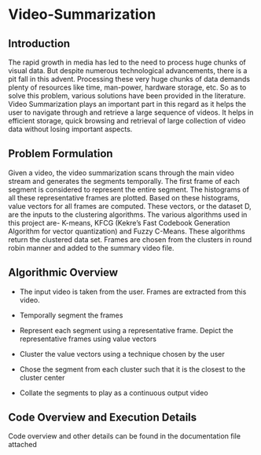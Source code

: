 # Video-Summarization #

## Introduction ##

The rapid growth in media has led to the need to process huge chunks of visual data. But despite numerous technological advancements, there is a pit fall in this advent. Processing these very huge chunks of data demands plenty of resources like time, man-power, hardware storage, etc. So as to solve this problem, various solutions have been provided in the literature. Video Summarization plays an important part in this regard as it helps the user to navigate through and retrieve a large sequence of videos. It helps in efficient storage, quick browsing and retrieval of large collection of video data without losing important aspects.


## Problem Formulation ##

Given a video, the video summarization scans through the main video stream and generates the segments temporally. The first frame of each segment is considered to represent the entire segment. The histograms of all these representative frames are plotted. Based on these histograms, value vectors for all frames are computed. These vectors, or the dataset D, are the inputs to the clustering algorithms. The various algorithms used in this project are- K-means, KFCG (Kekre’s Fast Codebook Generation Algorithm for vector quantization) and Fuzzy C-Means. These algorithms return the clustered data set. Frames are chosen from the clusters in round robin manner and added to the summary video file.


## Algorithmic Overview ##

- The input video is taken from the user. Frames are extracted from this video.

- Temporally segment the frames

- Represent each segment using a representative frame. Depict the representative frames using value vectors

- Cluster the value vectors using a technique chosen by the user

- Chose the segment from each cluster such that it is the closest to the cluster center 

- Collate the segments to play as a continuous output video



## Code Overview and Execution Details ##

Code overview and other details can be found in the documentation file attached 





